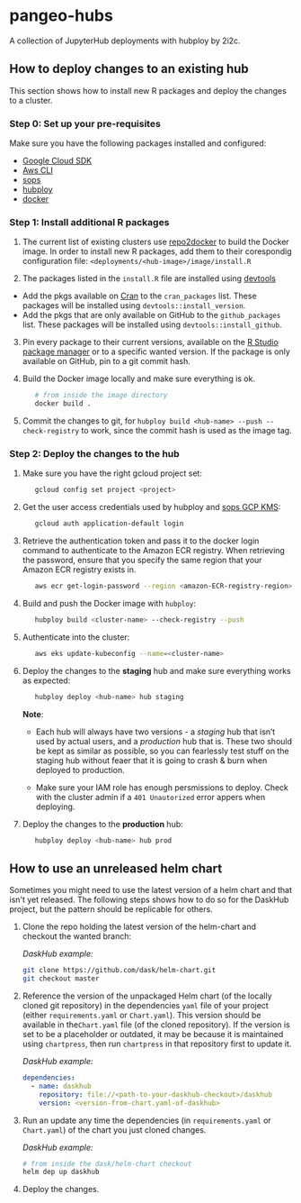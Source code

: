 
# pangeo-hubs

A collection of JupyterHub deployments with hubploy by 2i2c.

## How to deploy changes to an existing hub

This section shows how to install new R packages and deploy the changes to a cluster.

### Step 0: Set up your pre-requisites
Make sure you have the following packages installed and configured:

   - [Google Cloud SDK](https://cloud.google.com/sdk/docs/install)
   - [Aws CLI](https://docs.aws.amazon.com/cli/latest/userguide/cli-configure-quickstart.html)
   - [sops](https://github.com/mozilla/sops/releases)
   - [hubploy](https://github.com/yuvipanda/hubploy)
   - [docker](https://docs.docker.com/install/)

### Step 1: Install additional R packages

1. The current list of existing clusters use [repo2docker](https://repo2docker.readthedocs.io/en/latest/)
to build the Docker image. In order to install new R packages, add them to their corespondig configuration
file: `<deployments/<hub-image>/image/install.R`

2. The packages listed in the `install.R` file are installed using
[devtools](https://www.r-project.org/nosvn/pandoc/devtools.html)

- Add the pkgs available on [Cran](https://cran.r-project.org) to the `cran_packages`
  list. These packages will be installed using `devtools::install_version`.
- Add the pkgs that are only available on GitHub to the `github_packages` list.
  These packages will be installed using `devtools::install_github`.

3. Pin every package to their current versions, available on the
[R Studio package manager](https://packagemanager.rstudio.com/client/#/repos/1/packages)
or to a specific wanted version. If the package is only available on GitHub, pin to a git commit hash.

4. Build the Docker image locally and make sure everything is ok.

   ```bash
      # from inside the image directory
      docker build .
   ```

5. Commit the changes to git, for `hubploy build <hub-name> --push --check-registry` to work,
since the commit hash is used as the image tag.

### Step 2: Deploy the changes to the hub

1. Make sure you have the right gcloud project set:

   ```bash
      gcloud config set project <project>
   ```

3. Get the user access credentials used by hubploy and [sops GCP KMS](https://github.com/mozilla/sops#22encrypting-using-gcp-kms):

   ```bash
      gcloud auth application-default login
   ```

4. Retrieve the authentication token and pass it to the docker login command to authenticate to the Amazon ECR registry.
   When retrieving the password, ensure that you specify the same region that your Amazon ECR registry exists in.

   ```bash
      aws ecr get-login-password --region <amazon-ECR-registry-region> | docker login --username AWS --password-stdin <aws_account_id>.dkr.ecr.<amazon-ECR-registry-region>.amazonaws.com
   ```

5. Build and push the Docker image with `hubploy`:

   ```bash
      hubploy build <cluster-name> --check-registry --push
   ```

6. Authenticate into the cluster:

   ```bash
      aws eks update-kubeconfig --name=<cluster-name>
   ```

7. Deploy the changes to the **staging** hub and make sure everything works as expected:

   ```bash
      hubploy deploy <hub-name> hub staging
   ```

   **Note**: 
      * Each hub will always have two versions - a *staging* hub that isn’t used
      by actual users, and a *production* hub that is. These two should be
      kept as similar as possible, so you can fearlessly test stuff on the
      staging hub without feaer that it is going to crash & burn when deployed
      to production.

      * Make sure your IAM role has enough persmissions to deploy. Check with the cluster admin if
      a `401 Unautorized` error appers when deploying.

8. Deploy the changes to the **production** hub:

   ```bash
      hubploy deploy <hub-name> hub prod
   ```

## How to use an unreleased helm chart

Sometimes you might need to use the latest version of a helm chart and that isn't yet released.
The following steps shows how to do so for the DaskHub project, but the pattern
should be replicable for others.

1. Clone the repo holding the latest version of the helm-chart and checkout the wanted branch:

   *DaskHub example:*

   ```bash
   git clone https://github.com/dask/helm-chart.git
   git checkout master
   ```

2. Reference the version of the unpackaged Helm chart (of the locally cloned git repository) in the dependencies `yaml` file of your project (either `requirements.yaml` or `Chart.yaml`). This version should be available in the`Chart.yaml` file (of the cloned repository). If the version is set to be a placeholder or outdated, it may be because it is maintained using `chartpress`, then run `chartpress` in that repository first to update it.

   *DaskHub example:*

   ```yaml
   dependencies:
     - name: daskhub
       repository: file://<path-to-your-daskhub-checkout>/daskhub
       version: <version-from-chart.yaml-of-daskhub>
   ```

3. Run an update any time the dependencies (in `requirements.yaml` or `Chart.yaml`) of the chart you
just cloned changes.

      *DaskHub example:*

      ```bash
      # from inside the dask/helm-chart checkout
      helm dep up daskhub
      ```

4. Deploy the changes.
